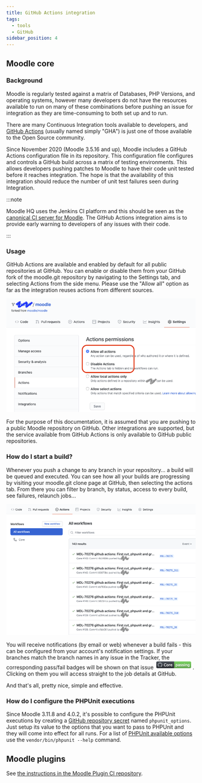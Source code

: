 ```yaml
---
title: GitHub Actions integration
tags:
  - tools
  - GitHub
sidebar_position: 4
---
```


## Moodle core

### Background

Moodle is regularly tested against a matrix of Databases, PHP Versions, and operating systems, however many developers do not have the resources available to run on many of these combinations before pushing an issue for integration as they are time-consuming to both set up and to run.

There are many Continuous Integration tools available to developers, and [GitHub Actions](https://github.com/features/actions) (usually named simply "GHA") is just one of those available to the Open Source community.

Since November 2020 (Moodle 3.5.16 and up), Moodle includes a GitHub Actions configuration file in its repository. This configuration file configures and controls a GitHub build across a matrix of testing environments. This allows developers pushing patches to Moodle to have their code unit tested before it reaches integration. The hope is that the availability of this integration should reduce the number of unit test failures seen during Integration.

:::note

Moodle HQ uses the Jenkins CI platform and this should be seen as the [canonical CI server for Moodle](https://ci.moodle.org/). The GitHub Actions integration aims is to provide early warning to developers of any issues with their code.

:::

### Usage

GitHub Actions are available and enabled by default for all public repositories at GitHub. You can enable or disable them from your GitHub fork of the moodle.git repository by navigating to the Settings tab, and selecting Actions from the side menu. Please use the "Allow all" option as far as the integration reuses actions from different sources.

![Enabling and disabling GitHub Actions for your repos](./_gha/enable_disable_github_actions.png)

For the purpose of this documentation, it is assumed that you are pushing to a public Moodle repository on GitHub. Other integrations are supported, but the service available from GitHub Actions is only available to GitHub public repositories.

### How do I start a build?

Whenever you push a change to any branch in your repository... a build will be queued and executed. You can see how all your builds are progressing by visiting your moodle.git clone page at GitHub, then selecting the actions tab. From there you can filter by branch, by status, access to every build, see failures, relaunch jobs...

![GitHub Actions "dashboard"](./_gha/actions_dashboard.png)

You will receive notifications (by email or web) whenever a build fails - this can be configured from your account's notification settings. If your branches match the branch names in any issue in the Tracker, the corresponding pass/fail badges will be shown on that issue ![GitHub passing badge](./_gha/github_passing.png). Clicking on them you will access straight to the job details at GitHub.

And that's all, pretty nice, simple and effective.

### How do I configure the PHPUnit executions

Since Moodle 3.11.8 and 4.0.2, it's possible to configure the PHPUnit executions by creating a [GitHub repository secret](https://docs.github.com/en/actions/security-guides/encrypted-secrets#creating-encrypted-secrets-for-a-repository) named `phpunit_options`. Just setup its value to the options that you want to pass to PHPUnit and they will come into effect for all runs. For a list of [PHPUnit available options](https://phpunit.readthedocs.io/en/9.5/textui.html#command-line-options) use the `vendor/bin/phpunit --help` command.

## Moodle plugins

See [the instructions in the Moodle Plugin CI repository](https://moodlehq.github.io/moodle-plugin-ci/#github-actions).
